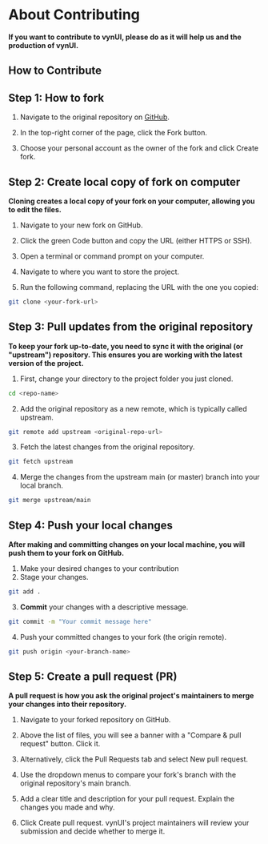 # About Contributing

****If you want to contribute to vynUI, please do as it will help us and the production of vynUI.****

## How to Contribute

## Step 1: How to fork

1. Navigate to the original repository on [GitHub](https://github.com/python-mxnt/vynUI).

2. In the top-right corner of the page, click the Fork button.

3. Choose your personal account as the owner of the fork and click Create fork.

## Step 2: Create local copy of fork on computer

**Cloning creates a local copy of your fork on your computer, allowing you to edit the files.**

1. Navigate to your new fork on GitHub.

2. Click the green Code button and copy the URL (either HTTPS or SSH).

3. Open a terminal or command prompt on your computer.

4. Navigate to where you want to store the project.

5. Run the following command, replacing the URL with the one you copied:

```sh
git clone <your-fork-url>
```

## Step 3: Pull updates from the original repository

**To keep your fork up-to-date, you need to sync it with the original (or "upstream") repository. This ensures you are working with the latest version of the project.**

1. First, change your directory to the project folder you just cloned.

```sh
cd <repo-name>
```

2. Add the original repository as a new remote, which is typically called upstream.

```sh
git remote add upstream <original-repo-url>
```

3. Fetch the latest changes from the original repository.

```sh
git fetch upstream
```

4. Merge the changes from the upstream main (or master) branch into your local branch.

```sh
git merge upstream/main
```

## Step 4: Push your local changes

**After making and committing changes on your local machine, you will push them to your fork on GitHub.**

1. Make your desired changes to your contribution
2. Stage your changes.

```sh
git add .
```

3. **Commit** your changes with a descriptive message.

```sh
git commit -m "Your commit message here"
```

4. Push your committed changes to your fork (the origin remote).

```sh
git push origin <your-branch-name>
```

## Step 5: Create a pull request (PR)

**A pull request is how you ask the original project's maintainers to merge your changes into their repository.**

1. Navigate to your forked repository on GitHub.

2. Above the list of files, you will see a banner with a "Compare & pull request" button.
Click it.

3. Alternatively, click the Pull Requests tab and select New pull request.

4. Use the dropdown menus to compare your fork's branch with the original repository's main branch.

5. Add a clear title and description for your pull request. Explain the changes you made and why.

6. Click Create pull request. vynUI's project maintainers will review your submission and decide whether to merge it.
